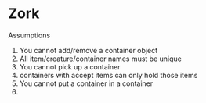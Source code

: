 # Zork


Assumptions
1. You cannot add/remove a container object
2. All item/creature/container names must be unique
3. You cannot pick up a container
4. containers with accept items can only hold those items
5. You cannot put a container in a container
6. 

